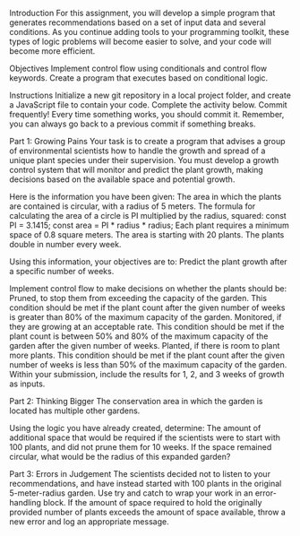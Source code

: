Introduction
For this assignment, you will develop a simple program that generates recommendations based on a set of input data and several conditions. As you continue adding tools to your programming toolkit, these types of logic problems will become easier to solve, and your code will become more efficient.

Objectives
Implement control flow using conditionals and control flow keywords.
Create a program that executes based on conditional logic.


Instructions
Initialize a new git repository in a local project folder, and create a JavaScript file to contain your code. Complete the activity below.
Commit frequently! Every time something works, you should commit it. Remember, you can always go back to a previous commit if something breaks.

Part 1: Growing Pains
Your task is to create a program that advises a group of environmental scientists how to handle the growth and spread of a unique plant species under their supervision. You must develop a growth control system that will monitor and predict the plant growth, making decisions based on the available space and potential growth.

Here is the information you have been given:
The area in which the plants are contained is circular, with a radius of 5 meters.
The formula for calculating the area of a circle is PI multiplied by the radius, squared:
const PI = 3.1415;
const area = PI * radius * radius;
Each plant requires a minimum space of 0.8 square meters.
The area is starting with 20 plants.
The plants double in number every week.

Using this information, your objectives are to:
Predict the plant growth after a specific number of weeks.

Implement control flow to make decisions on whether the plants should be:
Pruned, to stop them from exceeding the capacity of the garden.
This condition should be met if the plant count after the given number of weeks is greater than 80% of the maximum capacity of the garden.
Monitored, if they are growing at an acceptable rate.
This condition should be met if the plant count is between 50% and 80% of the maximum capacity of the garden after the given number of weeks.
Planted, if there is room to plant more plants.
This condition should be met if the plant count after the given number of weeks is less than 50% of the maximum capacity of the garden.
Within your submission, include the results for 1, 2, and 3 weeks of growth as inputs.

Part 2: Thinking Bigger
The conservation area in which the garden is located has multiple other gardens. 

Using the logic you have already created, determine:
The amount of additional space that would be required if the scientists were to start with 100 plants, and did not prune them for 10 weeks.
If the space remained circular, what would be the radius of this expanded garden?

Part 3: Errors in Judgement
The scientists decided not to listen to your recommendations, and have instead started with 100 plants in the original 5-meter-radius garden.
Use try and catch to wrap your work in an error-handling block. If the amount of space required to hold the originally provided number of plants exceeds the amount of space available, throw a new error and log an appropriate message.